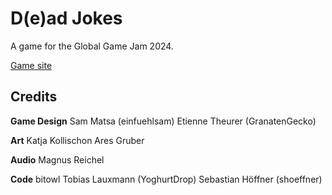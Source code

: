 # D(e)ad Jokes

A game for the Global Game Jam 2024.

[Game site](https://globalgamejam.org/games/2024/dead-jokes-5)

## Credits

**Game Design**
Sam Matsa (einfuehlsam)
Etienne Theurer (GranatenGecko)

**Art**
Katja Kollischon
Ares Gruber

**Audio**
Magnus Reichel

**Code**
bitowl
Tobias Lauxmann (YoghurtDrop)
Sebastian Höffner (shoeffner)
